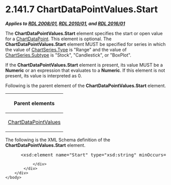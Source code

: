 <html dir="LTR" xmlns:mshelp="http://msdn.microsoft.com/mshelp" xmlns:ddue="http://ddue.schemas.microsoft.com/authoring/2003/5" xmlns:xlink="http://www.w3.org/1999/xlink" xmlns:tool="http://www.microsoft.com/tooltip">
    <head>
        <meta http-equiv="Content-Type" content="text/html; CHARSET=utf-8"></meta>
        <meta name="save" content="history"></meta>
        <title>2.141.7 ChartDataPointValues.Start</title>
        <xml>
            <mshelp:toctitle title="2.141.7 ChartDataPointValues.Start"></mshelp:toctitle>
            <mshelp:rltitle title="[MS-RDL]: ChartDataPointValues.Start"></mshelp:rltitle>
            <mshelp:keyword index="A" term="12998597-bd5f-47c8-ae42-96c900f9cb86"></mshelp:keyword>
            <mshelp:attr name="DCSext.ContentType" value="open specification"></mshelp:attr>
            <mshelp:attr name="AssetID" value="12998597-bd5f-47c8-ae42-96c900f9cb86"></mshelp:attr>
            <mshelp:attr name="TopicType" value="kbRef"></mshelp:attr>
            <mshelp:attr name="DCSext.Title" value="[MS-RDL]: ChartDataPointValues.Start" />
        </xml>
    </head>
    <body>
        <div id="header">
            <h1 class="heading">2.141.7 ChartDataPointValues.Start</h1>
        </div>
        <div id="mainSection">
            <div id="mainBody">
                <div id="allHistory" class="saveHistory"></div>
                <div id="sectionSection0" class="section" name="collapseableSection">
                    

<p><b><i>Applies to </i></b><a href="1e855f94-4617-47e4-b89e-0856c6cb420f.html"><b><i>RDL 2008/01</i></b></a><b><i>,
</i></b><a href="3428e690-a348-4ec7-8a6a-8efb42d2cdee.html"><b><i>RDL 2010/01</i></b></a><b><i>,
and </i></b><a href="52ce3983-2bfc-4e72-9359-42aaf5fe4509.html"><b><i>RDL 2016/01</i></b></a></p>

<p>The <b>ChartDataPointValues.Start</b> element specifies the
start or open value for a <a href="86cf2a9b-4610-4ffe-8fff-16480a7bf6a4.html">ChartDataPoint</a>.
This element is optional. The <b>ChartDataPointValues.Start</b> element MUST be
specified for series in which the value of <a href="d4c74852-ecd9-4eb7-90ae-705a369963fe.html">ChartSeries.Type</a> is
&quot;Range&quot; and the value of <a href="4b2b5c6a-16e8-4996-b095-513b2bec5a15.html">ChartSeries.Subtype</a> is
&quot;Stock&quot;, &quot;Candlestick&quot;, or &quot;BoxPlot&quot;.</p>

<p>If the <b>ChartDataPointValues.Start</b> element is present,
its value MUST be a <b>Numeric</b> or an expression that evaluates to a <b>Numeric</b>.
If this element is not present, its value is interpreted as 0.</p>

<p>Following is the parent element of the <b>ChartDataPointValues.Start</b>
element.</p>

<table>
 <thead>
  <tr>
   <th>
   <p>Parent elements</p>
   </th>
  </tr>
 </thead>
 <tr>
  <td>
  <p><a href="363590aa-46c3-499a-927f-a6495a0b1ab6.html">ChartDataPointValues</a></p>
  </td>
 </tr>
</table>

<p>The following is the XML Schema definition of the <b>ChartDataPointValues.Start</b>
element.           </p>

<dl>
<dd>
<div><pre> &lt;xsd:element name=&quot;Start&quot; type=&quot;xsd:string&quot; minOccurs=&quot;0&quot; /&gt;
</pre></div>
</dd></dl>


                </div>
            </div>
        </div>
    </body>
</html>